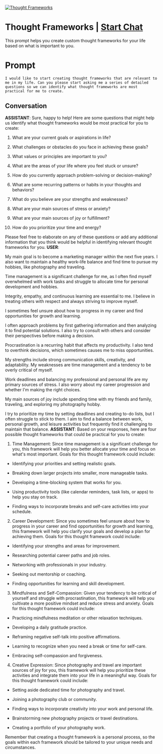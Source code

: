 
[![Thought Frameworks](https://flow-prompt-covers.s3.us-west-1.amazonaws.com/icon/cute/cute_3.png)](https://gptcall.net/chat.html?data=%7B%22contact%22%3A%7B%22id%22%3A%22t-9pEtJbqPXmKYx50uma2%22%2C%22flow%22%3Atrue%7D%7D)
# Thought Frameworks | [Start Chat](https://gptcall.net/chat.html?data=%7B%22contact%22%3A%7B%22id%22%3A%22t-9pEtJbqPXmKYx50uma2%22%2C%22flow%22%3Atrue%7D%7D)
This prompt helps you create custom thought frameworks for your life based on what is important to you.

# Prompt

```
I would like to start creating thought frameworks that are relevant to me in my life. Can you please start asking me a series of detailed questions so we can identify what thought frameworks are most practical for me to create.
```

## Conversation

**ASSISTANT**: Sure, happy to help! Here are some questions that might help us identify what thought frameworks would be most practical for you to create:



1. What are your current goals or aspirations in life?

2. What challenges or obstacles do you face in achieving these goals?

3. What values or principles are important to you?

4. What are the areas of your life where you feel stuck or unsure?

5. How do you currently approach problem-solving or decision-making?

6. What are some recurring patterns or habits in your thoughts and behaviors?

7. What do you believe are your strengths and weaknesses?

8. What are your main sources of stress or anxiety?

9. What are your main sources of joy or fulfillment?

10. How do you prioritize your time and energy?



Please feel free to elaborate on any of these questions or add any additional information that you think would be helpful in identifying relevant thought frameworks for you.
**USER**: 

My main goal is to become a marketing manager within the next five years. I also want to maintain a healthy work-life balance and find time to pursue my hobbies, like photography and traveling.



Time management is a significant challenge for me, as I often find myself overwhelmed with work tasks and struggle to allocate time for personal development and hobbies.



Integrity, empathy, and continuous learning are essential to me. I believe in treating others with respect and always striving to improve myself.



I sometimes feel unsure about how to progress in my career and find opportunities for growth and learning.



I often approach problems by first gathering information and then analyzing it to find potential solutions. I also try to consult with others and consider their perspectives before making a decision.



Procrastination is a recurring habit that affects my productivity. I also tend to overthink decisions, which sometimes causes me to miss opportunities.



My strengths include strong communication skills, creativity, and adaptability. My weaknesses are time management and a tendency to be overly critical of myself.



Work deadlines and balancing my professional and personal life are my primary sources of stress. I also worry about my career progression and whether I'm making the right choices.



My main sources of joy include spending time with my friends and family, traveling, and exploring my photography hobby.



I try to prioritize my time by setting deadlines and creating to-do lists, but I often struggle to stick to them. I aim to find a balance between work, personal growth, and leisure activities but frequently find it challenging to maintain that balance.
**ASSISTANT**: Based on your responses, here are four possible thought frameworks that could be practical for you to create:



1. Time Management: Since time management is a significant challenge for you, this framework will help you better allocate your time and focus on what's most important. Goals for this thought framework could include:

- Identifying your priorities and setting realistic goals.

- Breaking down larger projects into smaller, more manageable tasks.

- Developing a time-blocking system that works for you.

- Using productivity tools (like calendar reminders, task lists, or apps) to help you stay on track.

- Finding ways to incorporate breaks and self-care activities into your schedule.



2. Career Development: Since you sometimes feel unsure about how to progress in your career and find opportunities for growth and learning, this framework will help you clarify your goals and develop a plan for achieving them. Goals for this thought framework could include:

- Identifying your strengths and areas for improvement.

- Researching potential career paths and job roles.

- Networking with professionals in your industry.

- Seeking out mentorship or coaching.

- Finding opportunities for learning and skill development.



3. Mindfulness and Self-Compassion: Given your tendency to be critical of yourself and struggle with procrastination, this framework will help you cultivate a more positive mindset and reduce stress and anxiety. Goals for this thought framework could include:

- Practicing mindfulness meditation or other relaxation techniques.

- Developing a daily gratitude practice.

- Reframing negative self-talk into positive affirmations.

- Learning to recognize when you need a break or time for self-care.

- Embracing self-compassion and forgiveness.



4. Creative Expression: Since photography and travel are important sources of joy for you, this framework will help you prioritize these activities and integrate them into your life in a meaningful way. Goals for this thought framework could include:

- Setting aside dedicated time for photography and travel.

- Joining a photography club or community.

- Finding ways to incorporate creativity into your work and personal life.

- Brainstorming new photography projects or travel destinations.

- Creating a portfolio of your photography work.



Remember that creating a thought framework is a personal process, so the goals within each framework should be tailored to your unique needs and circumstances.


